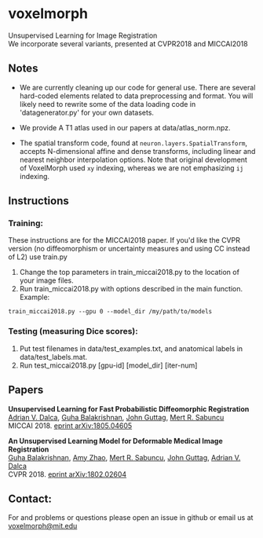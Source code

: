 # voxelmorph
Unsupervised Learning for Image Registration  
We incorporate several variants, presented at CVPR2018 and MICCAI2018  


## Notes
- We are currently cleaning up our code for general use. There are several hard-coded elements related to data preprocessing and format. You will likely need to rewrite some of the data loading code in 
'datagenerator.py' for your own datasets.

- We provide A T1 atlas used in our papers at data/atlas_norm.npz.

- The spatial transform code, found at `neuron.layers.SpatialTransform`, accepts N-dimensional affine and dense transforms, including linear and nearest neighbor interpolation options. Note that original development of VoxelMorph used `xy` indexing, whereas we are not emphasizing `ij` indexing.

## Instructions

### Training:
These instructions are for the MICCAI2018 paper. If you'd like the CVPR version (no diffeomorphism or uncertainty measures and using CC instead of L2) use train.py

1. Change the top parameters in train_miccai2018.py to the location of your image files.
2. Run train_miccai2018.py with options described in the main function. Example:  
```
train_miccai2018.py --gpu 0 --model_dir /my/path/to/models 
```

### Testing (measuring Dice scores):
1. Put test filenames in data/test_examples.txt, and anatomical labels in data/test_labels.mat.
2. Run test_miccai2018.py [gpu-id] [model_dir] [iter-num]

## Papers
**Unsupervised Learning for Fast Probabilistic Diffeomorphic Registration**  
[Adrian V. Dalca](http://adalca.mit.edu), [Guha Balakrishnan](http://people.csail.mit.edu/balakg/), [John Guttag](https://people.csail.mit.edu/guttag/), [Mert R. Sabuncu](http://sabuncu.engineering.cornell.edu/)  
MICCAI 2018. [eprint arXiv:1805.04605](https://arxiv.org/abs/1805.04605)


**An Unsupervised Learning Model for Deformable Medical Image Registration**  
[Guha Balakrishnan](http://people.csail.mit.edu/balakg/), [Amy Zhao](http://people.csail.mit.edu/xamyzhao/), [Mert R. Sabuncu](http://sabuncu.engineering.cornell.edu/), [John Guttag](https://people.csail.mit.edu/guttag/), [Adrian V. Dalca](http://adalca.mit.edu)  
CVPR 2018. [eprint arXiv:1802.02604](https://arxiv.org/abs/1802.02604)



## Contact:
For and problems or questions please open an issue in github or email us at voxelmorph@mit.edu
